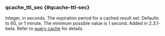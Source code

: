 ### qcache_ttl_sec {#qcache-ttl-sec}

Integer, in seconds. The expiration period for a cached result set. Defaults to 60, or 1 minute. The minimum possible value is 1 second. Added in 2.3.1-beta. Refer to [query cache](../../query_cache.md) for details.
